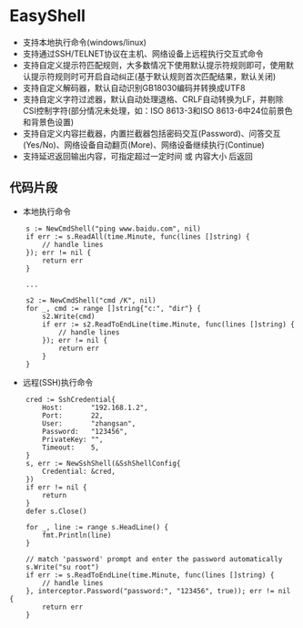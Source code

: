 # EasyShell
* 支持本地执行命令(windows/linux)
* 支持通过SSH/TELNET协议在主机、网络设备上远程执行交互式命令
* 支持自定义提示符匹配规则，大多数情况下使用默认提示符规则即可，使用默认提示符规则时可开启自动纠正(基于默认规则首次匹配结果，默认关闭)
* 支持自定义解码器，默认自动识别GB18030编码并转换成UTF8
* 支持自定义字符过滤器，默认自动处理退格、CRLF自动转换为LF，并剔除CSI控制字符(部分情况未处理，如：ISO 8613-3和ISO 8613-6中24位前景色和背景色设置)
* 支持自定义内容拦截器，内置拦截器包括密码交互(Password)、问答交互(Yes/No)、网络设备自动翻页(More)、网络设备继续执行(Continue)
* 支持延迟返回输出内容，可指定超过一定时间 或 内容大小 后返回

## 代码片段
- 本地执行命令
```
    s := NewCmdShell("ping www.baidu.com", nil)
    if err := s.ReadAll(time.Minute, func(lines []string) {
        // handle lines
    }); err != nil {
        return err
    }
    
    ...
    
    s2 := NewCmdShell("cmd /K", nil)
    for _, cmd := range []string{"c:", "dir"} {
        s2.Write(cmd)
        if err := s2.ReadToEndLine(time.Minute, func(lines []string) {
            // handle lines
        }); err != nil {
            return err
        }
    }
```

- 远程(SSH)执行命令
```
    cred := SshCredential{
        Host:       "192.168.1.2",
        Port:       22,
        User:       "zhangsan",
        Password:   "123456",
        PrivateKey: "",
        Timeout:    5,
    }
    s, err := NewSshShell(&SshShellConfig{
        Credential: &cred,
    })
    if err != nil {
        return
    }
    defer s.Close()
    
    for _, line := range s.HeadLine() {
        fmt.Println(line)
    }
	
    // match 'password' prompt and enter the password automatically
    s.Write("su root")
    if err := s.ReadToEndLine(time.Minute, func(lines []string) {
        // handle lines
    }, interceptor.Password("password:", "123456", true)); err != nil {
        return err
    }
```
